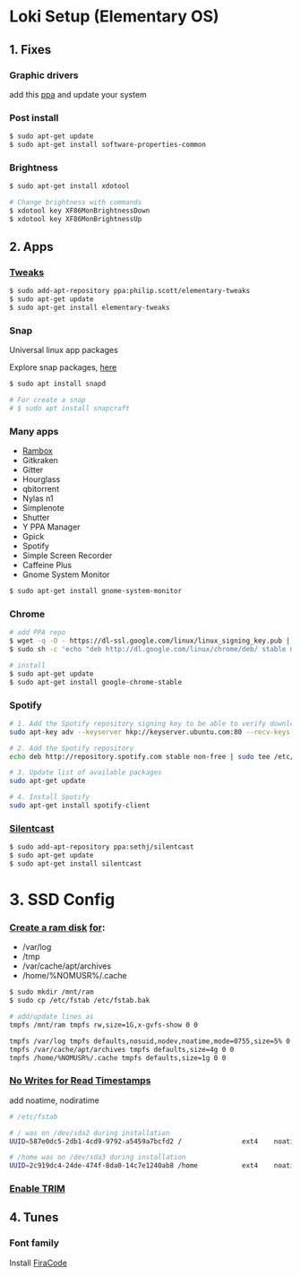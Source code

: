# Loki Setup (Elementary OS)

## 1. Fixes

### Graphic drivers

add this [ppa](https://launchpad.net/~oibaf/+archive/ubuntu/graphics-drivers) and update your system

### Post install

```sh
$ sudo apt-get update
$ sudo apt-get install software-properties-common
```

### Brightness

```sh
$ sudo apt-get install xdotool

# Change brightness with commands
$ xdotool key XF86MonBrightnessDown
$ xdotool key XF86MonBrightnessUp
```

## 2. Apps

### [Tweaks](https://github.com/elementary-tweaks/elementary-tweaks)

```sh
$ sudo add-apt-repository ppa:philip.scott/elementary-tweaks
$ sudo apt-get update
$ sudo apt-get install elementary-tweaks
```

### Snap

Universal linux app packages

Explore snap packages, [here](https://uappexplorer.com/apps?type=snappy)

```sh
$ sudo apt install snapd

# For create a snap
# $ sudo apt install snapcraft
```

### Many apps

* [Rambox](http://rambox.pro/)
* Gitkraken
* Gitter
* Hourglass
* qbitorrent
* Nylas n1
* Simplenote
* Shutter
* Y PPA Manager
* Gpick
* Spotify
* Simple Screen Recorder
* Caffeine Plus
* Gnome System Monitor
```sh
$ sudo apt-get install gnome-system-monitor
```

### Chrome

```sh
# add PPA repo
$ wget -q -O - https://dl-ssl.google.com/linux/linux_signing_key.pub | sudo apt-key add -
$ sudo sh -c 'echo "deb http://dl.google.com/linux/chrome/deb/ stable main" >> /etc/apt/sources.list.d/google.list'

# install
$ sudo apt-get update
$ sudo apt-get install google-chrome-stable
```

### Spotify

```sh
# 1. Add the Spotify repository signing key to be able to verify downloaded packages
sudo apt-key adv --keyserver hkp://keyserver.ubuntu.com:80 --recv-keys BBEBDCB318AD50EC6865090613B00F1FD2C19886

# 2. Add the Spotify repository
echo deb http://repository.spotify.com stable non-free | sudo tee /etc/apt/sources.list.d/spotify.list

# 3. Update list of available packages
sudo apt-get update

# 4. Install Spotify
sudo apt-get install spotify-client
```

### [Silentcast](https://github.com/colinkeenan/silentcast)

```sh
$ sudo add-apt-repository ppa:sethj/silentcast
$ sudo apt-get update
$ sudo apt-get install silentcast
```

# 3. SSD Config

### [Create a ram disk](http://www.hecticgeek.com/2015/12/create-ram-disk-ubuntu-linux/) [for](https://bugs.launchpad.net/elementaryos/+bug/1415516):

* /var/log
* /tmp 
* /var/cache/apt/archives
* /home/%NOMUSR%/.cache

```sh
$ sudo mkdir /mnt/ram   
$ sudo cp /etc/fstab /etc/fstab.bak

# add/update lines as
tmpfs /mnt/ram tmpfs rw,size=1G,x-gvfs-show 0 0

tmpfs /var/log tmpfs defaults,nosuid,nodev,noatime,mode=0755,size=5% 0 0
tmpfs /var/cache/apt/archives tmpfs defaults,size=4g 0 0
tmpfs /home/%NOMUSR%/.cache tmpfs defaults,size=1g 0 0
```

### [No Writes for Read Timestamps](http://askubuntu.com/questions/1400/how-do-i-optimize-the-os-for-ssds)

add noatime, nodiratime

```sh
# /etc/fstab

# / was on /dev/sda2 during installation
UUID=587e0dc5-2db1-4cd9-9792-a5459a7bcfd2 /               ext4    noatime,nodiratime,errors=remount-ro 0       1

# /home was on /dev/sda3 during installation
UUID=2c919dc4-24de-474f-8da0-14c7e1240ab8 /home           ext4    noatime,nodiratime,defaults        0       2
```

### [Enable TRIM](http://askubuntu.com/questions/18903/how-to-enable-trim)

## 4. Tunes

### Font family

Install [FiraCode](https://github.com/tonsky/FiraCode)
